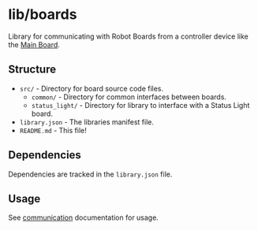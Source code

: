 # lib/boards

Library for communicating with Robot Boards from a controller device like the
[Main Board](../../boards/main_board/README.md).

## Structure

- `src/` - Directory for board source code files.
  - `common/` - Directory for common interfaces between boards.
  - `status_light/` - Directory for library to interface with a Status Light
    board.
- `library.json` - The libraries manifest file.
- `README.md` - This file!

## Dependencies

Dependencies are tracked in the `library.json` file.

## Usage

See [communication](../../docs/communication.md) documentation for usage.
